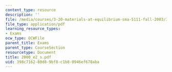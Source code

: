 ```yaml
---
content_type: resource
description: ''
file: /media/courses/3-20-materials-at-equilibrium-sma-5111-fall-2003/398c716280d89bf8c1b80946ef678aba_2000_e2_s.pdf
file_type: application/pdf
learning_resource_types:
- Exams
ocw_type: OCWFile
parent_title: Exams
parent_type: CourseSection
resourcetype: Document
title: 2000_e2_s.pdf
uid: 398c7162-80d8-9bf8-c1b8-0946ef678aba
---
```

